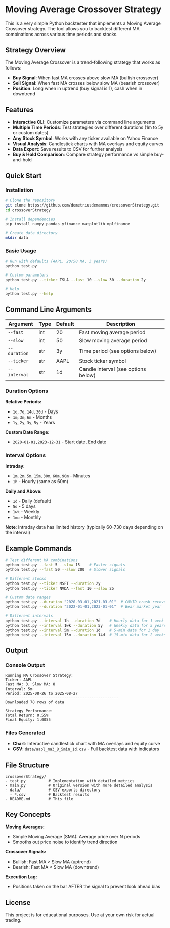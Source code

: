 # Moving Average Crossover Strategy

This is a very simple Python backtester that implements a Moving Average Crossover strategy. The tool allows you to backtest different MA combinations across various time periods and stocks.

## Strategy Overview

The Moving Average Crossover is a trend-following strategy that works as follows:
- **Buy Signal**: When fast MA crosses above slow MA (bullish crossover)
- **Sell Signal**: When fast MA crosses below slow MA (bearish crossover)
- **Position**: Long when in uptrend (buy signal is 1), cash when in downtrend

## Features

- **Interactive CLI**: Customize parameters via command line arguments
- **Multiple Time Periods**: Test strategies over different durations (1m to 5y or custom dates)
- **Any Stock Symbol**: Works with any ticker available on Yahoo Finance
- **Visual Analysis**: Candlestick charts with MA overlays and equity curves
- **Data Export**: Save results to CSV for further analysis
- **Buy & Hold Comparison**: Compare strategy performance vs simple buy-and-hold

## Quick Start

### Installation

```bash
# Clone the repository
git clone https://github.com/demetriusdemammos/crossoverStrategy.git
cd crossoverStrategy

# Install dependencies
pip install numpy pandas yfinance matplotlib mplfinance

# Create data directory
mkdir data
```

### Basic Usage

```bash
# Run with defaults (AAPL, 20/50 MA, 3 years)
python test.py

# Custom parameters
python test.py --ticker TSLA --fast 10 --slow 30 --duration 2y

# Help
python test.py --help
```

## Command Line Arguments

| Argument | Type | Default | Description |
|----------|------|---------|-------------|
| `--fast` | int | 20 | Fast moving average period |
| `--slow` | int | 50 | Slow moving average period |
| `--duration` | str | 3y | Time period (see options below) |
| `--ticker` | str | AAPL | Stock ticker symbol |
| `--interval` | str | 1d | Candle interval (see options below) |

### Duration Options

**Relative Periods:**
- `1d`, `7d`, `14d`, `30d` - Days
- `1m`, `3m`, `6m` - Months
- `1y`, `2y`, `3y`, `5y` - Years

**Custom Date Range:**
- `2020-01-01,2023-12-31` - Start date, End date

### Interval Options

**Intraday:**
- `1m`, `2m`, `5m`, `15m`, `30m`, `60m`, `90m` - Minutes
- `1h` - Hourly (same as 60m)

**Daily and Above:**
- `1d` - Daily (default)
- `5d` - 5 days
- `1wk` - Weekly  
- `1mo` - Monthly

**Note**: Intraday data has limited history (typically 60-730 days depending on the interval)

## Example Commands

```bash
# Test different MA combinations
python test.py --fast 5 --slow 15    # Faster signals
python test.py --fast 50 --slow 200  # Slower signals

# Different stocks
python test.py --ticker MSFT --duration 2y
python test.py --ticker NVDA --fast 10 --slow 25

# Custom date ranges
python test.py --duration "2020-03-01,2021-03-01"  # COVID crash recovery
python test.py --duration "2022-01-01,2023-01-01"  # Bear market year

# Different intervals
python test.py --interval 1h --duration 7d    # Hourly data for 1 week
python test.py --interval 1wk --duration 5y   # Weekly data for 5 years
python test.py --interval 5m --duration 1d    # 5-min data for 1 day
python test.py --interval 15m --duration 14d  # 15-min data for 2 weeks
```

## Output

### Console Output
```
Running MA Crossover Strategy:
Ticker: AAPL
Fast MA: 3, Slow MA: 8
Interval: 5m
Period: 2025-08-26 to 2025-08-27
--------------------------------------------------
Downloaded 78 rows of data

Strategy Performance:
Total Return: 0.55%
Final Equity: 1.0055
```

### Files Generated
- **Chart**: Interactive candlestick chart with MA overlays and equity curve
- **CSV**: `data/aapl_ma3_8_5min_1d.csv` - Full backtest data with indicators

## File Structure

```
crossoverStrategy/
- test.py          # Implementation with detailed metrics
- main.py          # Original version with more detailed analysis
- data/            # CSV exports directory
  - *.csv          # Backtest results
- README.md        # This file
```

## Key Concepts

**Moving Averages:**
- Simple Moving Average (SMA): Average price over N periods
- Smooths out price noise to identify trend direction

**Crossover Signals:**
- Bullish: Fast MA > Slow MA (uptrend)
- Bearish: Fast MA < Slow MA (downtrend)

**Execution Lag:**
- Positions taken on the bar AFTER the signal to prevent look ahead bias

## License

This project is for educational purposes. Use at your own risk for actual trading.